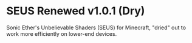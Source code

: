 # SEUS Renewed v1.0.1 (Dry)
Sonic Ether's Unbelievable Shaders (SEUS) for Minecraft, "dried" out to work more efficiently on lower-end devices.

